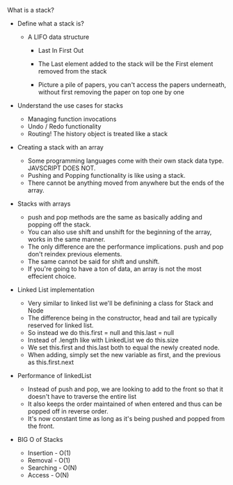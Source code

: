 What is a stack? 

- Define what a stack is?

    - A LIFO data structure

        - Last In First Out
        - The Last element added to the stack will be the First element removed from the stack

        - Picture a pile of papers, you can't access the papers underneath,
        without first removing the paper on top one by one

- Understand the use cases for stacks
 
    - Managing function invocations
    - Undo / Redo functionality 
    - Routing! The history object is treated like a stack

- Creating a stack with an array

    - Some programming languages come with their own stack data type. JAVSCRIPT DOES NOT.
    - Pushing and Popping functionality is like using a stack.
    - There cannot be anything moved from anywhere but the ends of the array.

- Stacks with arrays 

    - push and pop methods are the same as basically adding and popping off the stack.
    - You can also use shift and unshift for the beginning of the array, works in the same manner. 
    - The only difference are the performance implications. push and pop don't reindex previous elements.
    - The same cannot be said for shift and unshift. 
    - If you're going to have a ton of data, an array is not the most effecient choice. 

- Linked List implementation

    - Very similar to linked list we'll be definining a class for Stack and Node
    - The difference being in the constructor, head and tail are typically reserved for linked list.
    - So instead we do this.first = null and this.last = null 
    - Instead of .length like with LinkedList we do this.size
    - We set this.first and this.last both to equal the newly created node.
    - When adding, simply set the new variable as first, and the previous as this.first.next

- Performance of linkedList 

    - Instead of push and pop, we are looking to add to the front so that it doesn't have to traverse the entire list
    - It also keeps the order maintained of when entered and thus can be popped off in reverse order.
    - It's now constant time as long as it's being pushed and popped from the front.

- BIG O of Stacks

    - Insertion - O(1)
    - Removal - O(1)
    - Searching - O(N)
    - Access - O(N)

